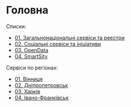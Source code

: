 # Головна

Списки:

* [01. Загальнонаціональні сервіси та реєстри](https://github.com/DevRainSolutions/KyivSmartCity/wiki/government)
* [02. Соціальні сервіси та ініціативи](https://github.com/DevRainSolutions/KyivSmartCity/wiki/social)
* [03. OpenData]()
* [04. SmartSity]()

Сервіси по регіонах:

* [01. Вінниця]()
* [02. Дніпропетровськ]()
* [03. Харків]()
* [04. Івано-Франківськ]()